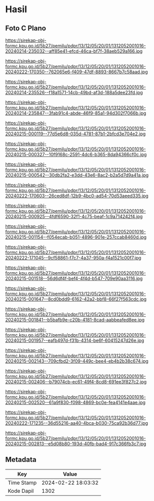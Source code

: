 # Hasil

## Foto C Plano

https://sirekap-obj-formc.kpu.go.id/5b27/pemilu/pdpr/13/12/05/20/01/1312052001016-20240214-235032--aff85e41-efcd-46ca-bf7f-38aeb529a166.jpg

https://sirekap-obj-formc.kpu.go.id/5b27/pemilu/pdpr/13/12/05/20/01/1312052001016-20240222-170350--762065e6-f409-47df-8893-8667b7c58aad.jpg

https://sirekap-obj-formc.kpu.go.id/5b27/pemilu/pdpr/13/12/05/20/01/1312052001016-20240214-235526--f18a1571-14cb-49bd-af3d-188a5dee23fd.jpg

https://sirekap-obj-formc.kpu.go.id/5b27/pemilu/pdpr/13/12/05/20/01/1312052001016-20240214-235847--3fab91c4-abde-46f9-85a1-94d302f7066b.jpg

https://sirekap-obj-formc.kpu.go.id/5b27/pemilu/pdpr/13/12/05/20/01/1312052001016-20240215-000119--77d5e6d8-035d-4781-87b1-2bfcd3e704e2.jpg

https://sirekap-obj-formc.kpu.go.id/5b27/pemilu/pdpr/13/12/05/20/01/1312052001016-20240215-000327--10f9168c-2591-4dc6-b365-8da94366cf0c.jpg

https://sirekap-obj-formc.kpu.go.id/5b27/pemilu/pdpr/13/12/05/20/01/1312052001016-20240215-000542--30db2fa2-e3dd-43e6-8ac2-b2a5d7d9a41a.jpg

https://sirekap-obj-formc.kpu.go.id/5b27/pemilu/pdpr/13/12/05/20/01/1312052001016-20240222-170603--26ced8df-12b9-4bc0-ad54-70d53aeed335.jpg

https://sirekap-obj-formc.kpu.go.id/5b27/pemilu/pdpr/13/12/05/20/01/1312052001016-20240215-000925--4fdf6590-32f1-4c75-beaf-1c9a714242f4.jpg

https://sirekap-obj-formc.kpu.go.id/5b27/pemilu/pdpr/13/12/05/20/01/1312052001016-20240215-001154--f054ecab-b051-4896-901e-257ccab8460d.jpg

https://sirekap-obj-formc.kpu.go.id/5b27/pemilu/pdpr/13/12/05/20/01/1312052001016-20240222-171045--9cf58861-f7c7-4a37-950a-f4a1521c00f7.jpg

https://sirekap-obj-formc.kpu.go.id/5b27/pemilu/pdpr/13/12/05/20/01/1312052001016-20240215-001518--56d6df4f-bef4-4f4d-b547-709e90aa3116.jpg

https://sirekap-obj-formc.kpu.go.id/5b27/pemilu/pdpr/13/12/05/20/01/1312052001016-20240215-001647--8cd0bdd9-6162-42a2-bbf8-66f27f563cdc.jpg

https://sirekap-obj-formc.kpu.go.id/5b27/pemilu/pdpr/13/12/05/20/01/1312052001016-20240215-001841--b5bafb9e-c20b-4181-8cad-aabbeafed8ee.jpg

https://sirekap-obj-formc.kpu.go.id/5b27/pemilu/pdpr/13/12/05/20/01/1312052001016-20240215-001957--eafb497d-f31b-4314-be6f-60415247d26e.jpg

https://sirekap-obj-formc.kpu.go.id/5b27/pemilu/pdpr/13/12/05/20/01/1312052001016-20240215-002143--709cfbd2-3f09-449c-bee4-eb4b2b38c674.jpg

https://sirekap-obj-formc.kpu.go.id/5b27/pemilu/pdpr/13/12/05/20/01/1312052001016-20240215-002406--b79074cb-ec61-49f4-8cd8-691ee3f827c2.jpg

https://sirekap-obj-formc.kpu.go.id/5b27/pemilu/pdpr/13/12/05/20/01/1312052001016-20240215-002520--61a9f830-f098-4869-bc0e-fea4141e4aae.jpg

https://sirekap-obj-formc.kpu.go.id/5b27/pemilu/pdpr/13/12/05/20/01/1312052001016-20240222-171235--36d55216-aa40-4bca-b030-75ca92b36d77.jpg

https://sirekap-obj-formc.kpu.go.id/5b27/pemilu/pdpr/13/12/05/20/01/1312052001016-20240215-002813--e5d08b80-193d-40fb-bad4-917c366fb3c7.jpg


## Metadata

| Key        | Value               |
| ---------- | ------------------- |
| Time Stamp | 2024-02-22 18:03:32 |
| Kode Dapil | 1302                |



